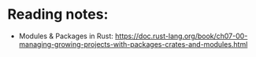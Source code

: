 # Reading notes:
- Modules & Packages in Rust: https://doc.rust-lang.org/book/ch07-00-managing-growing-projects-with-packages-crates-and-modules.html